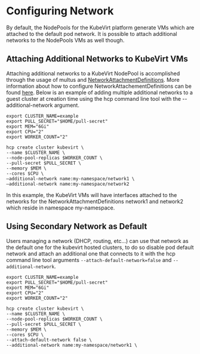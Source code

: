 # Configuring Network

By default, the NodePools for the KubeVirt platform generate VMs which are
attached to the default pod network. It is possible to attach additional
networks to the NodePools VMs as well though.

## Attaching Additional Networks to KubeVirt VMs

Attaching additional networks to a KubeVirt NodePool is accomplished through
the usage of multus and [NetworkAttachmentDefinitions](https://docs.openshift.com/container-platform/latest/rest_api/network_apis/networkattachmentdefinition-k8s-cni-cncf-io-v1.html). More information about
how to configure NetworkAttachementDefinitions can be found [here](https://70729--ocpdocs-pr.netlify.app/openshift-enterprise/latest/networking/multiple_networks/configuring-additional-network). Below is an example
of adding multiple additional networks to a guest cluster at creation time
using the hcp command line tool with the --additional-network argument.

```shell linenums="1"
export CLUSTER_NAME=example
export PULL_SECRET="$HOME/pull-secret"
export MEM="6Gi"
export CPU="2"
export WORKER_COUNT="2"

hcp create cluster kubevirt \
--name $CLUSTER_NAME \
--node-pool-replicas $WORKER_COUNT \
--pull-secret $PULL_SECRET \
--memory $MEM \
--cores $CPU \
–additional-network name:my-namespace/network1 \
–additional-network name:my-namespace/network2
```

In this example, the KubeVirt VMs will have interfaces attached to the networks
for the NetworkAttachmentDefinitions network1 and network2 which reside in
namespace my-namespace.

## Using Secondary Network as Default

Users managing a network (DHCP, routing, etc...) can use that network 
as the default one for the kubevirt hosted clusters, to do so
disable pod default network and attach an additional one that connects to it 
with the hcp command line tool arguments `--attach-default-network=false` and 
`--additional-network`.

```shell linenums="1"
export CLUSTER_NAME=example
export PULL_SECRET="$HOME/pull-secret"
export MEM="6Gi"
export CPU="2"
export WORKER_COUNT="2"

hcp create cluster kubevirt \
--name $CLUSTER_NAME \
--node-pool-replicas $WORKER_COUNT \
--pull-secret $PULL_SECRET \
--memory $MEM \
--cores $CPU \
--attach-default-network false \
--additional-network name:my-namespace/network1 \
```


